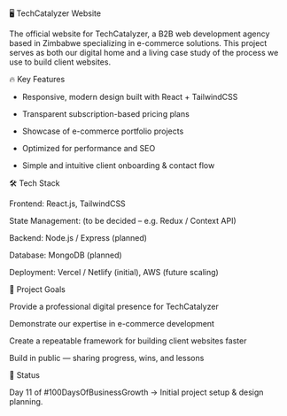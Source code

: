 🖥️ TechCatalyzer Website

The official website for TechCatalyzer, a B2B web development agency based in Zimbabwe specializing in e-commerce solutions.
This project serves as both our digital home and a living case study of the process we use to build client websites.

🔥 Key Features

- Responsive, modern design built with React + TailwindCSS

- Transparent subscription-based pricing plans

- Showcase of e-commerce portfolio projects

- Optimized for performance and SEO

- Simple and intuitive client onboarding & contact flow

🛠️ Tech Stack

Frontend: React.js, TailwindCSS

State Management: (to be decided – e.g. Redux / Context API)

Backend: Node.js / Express (planned)

Database: MongoDB (planned)

Deployment: Vercel / Netlify (initial), AWS (future scaling)

📌 Project Goals

Provide a professional digital presence for TechCatalyzer

Demonstrate our expertise in e-commerce development

Create a repeatable framework for building client websites faster

Build in public — sharing progress, wins, and lessons

🚀 Status

Day 11 of #100DaysOfBusinessGrowth → Initial project setup & design planning.

